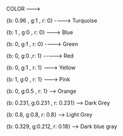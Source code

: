 COLOR ---> 


{b: 0.96 , g:1 , r: 0}  ----> Turquoise


{b: 1 , g:0 , r: 0} ---> Blue

{b: 0, g:1 , r: 0} ----> Green

{b: 0, g:0 ,r: 1} -----> Red

{b: 0, g:1 , r: 1} ---> Yellow

{b: 1, g:0 , r: 1} ---> Pink

{b: 0, g:0.5 , r: 1} --> Orange

{b: 0.231, g:0.231 , r: 0.231} --> Dark Grey

{b: 0.8, g:0.8, r: 0.8} --> Light Grey

{b: 0.329, g:0.212, r: 0.18} --> Dark blue gray




